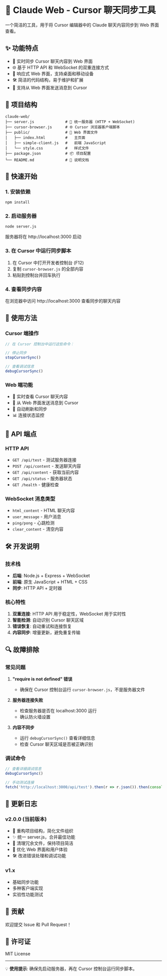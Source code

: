 # 🚀 Claude Web - Cursor 聊天同步工具

一个简洁的工具，用于将 Cursor 编辑器中的 Claude 聊天内容同步到 Web 界面查看。

## ✨ 功能特点

- 🔄 实时同步 Cursor 聊天内容到 Web 界面
- 🌐 基于 HTTP API 和 WebSocket 的双重连接方式
- 📱 响应式 Web 界面，支持桌面和移动设备
- 🛠️ 简洁的代码结构，易于维护和扩展
- 💬 支持从 Web 界面发送消息到 Cursor

## 📁 项目结构

```
claude-web/
├── server.js              # 🔧 统一服务器 (HTTP + WebSocket)
├── cursor-browser.js      # 🌐 Cursor 浏览器客户端脚本
├── public/                # 📱 Web 界面文件
│   ├── index.html         #   主页面
│   ├── simple-client.js   #   前端 JavaScript
│   └── style.css          #   样式文件
├── package.json           # 📦 项目配置
└── README.md              # 📖 说明文档
```

## 🚀 快速开始

### 1. 安装依赖

```bash
npm install
```

### 2. 启动服务器

```bash
node server.js
```

服务器将在 http://localhost:3000 启动

### 3. 在 Cursor 中运行同步脚本

1. 在 Cursor 中打开开发者控制台 (F12)
2. 复制 `cursor-browser.js` 的全部内容
3. 粘贴到控制台并回车执行

### 4. 查看同步内容

在浏览器中访问 http://localhost:3000 查看同步的聊天内容

## 🎯 使用方法

### Cursor 端操作

```javascript
// 在 Cursor 控制台中运行这些命令：

// 停止同步
stopCursorSync()

// 查看调试信息
debugCursorSync()
```

### Web 端功能

- 📖 实时查看 Cursor 聊天内容
- 💬 从 Web 界面发送消息到 Cursor
- 🔄 自动刷新和同步
- 📊 连接状态监控

## 🔧 API 端点

### HTTP API

- `GET /api/test` - 测试服务器连接
- `POST /api/content` - 发送聊天内容
- `GET /api/content` - 获取当前内容
- `GET /api/status` - 服务器状态
- `GET /health` - 健康检查

### WebSocket 消息类型

- `html_content` - HTML 聊天内容
- `user_message` - 用户消息
- `ping/pong` - 心跳检测
- `clear_content` - 清空内容

## 🛠️ 开发说明

### 技术栈

- **后端**: Node.js + Express + WebSocket
- **前端**: 原生 JavaScript + HTML + CSS
- **同步**: HTTP API + 定时器

### 核心特性

1. **双重连接**: HTTP API 用于稳定性，WebSocket 用于实时性
2. **智能检测**: 自动识别 Cursor 聊天区域
3. **错误恢复**: 自动重试和连接恢复
4. **内容同步**: 增量更新，避免重复传输

## 🔍 故障排除

### 常见问题

1. **"require is not defined" 错误**
   - 确保在 Cursor 控制台运行 `cursor-browser.js`，不是服务器文件

2. **服务器连接失败**
   - 检查服务器是否在 localhost:3000 运行
   - 确认防火墙设置

3. **内容不同步**
   - 运行 `debugCursorSync()` 查看详细信息
   - 检查 Cursor 聊天区域是否被正确识别

### 调试命令

```javascript
// 查看详细调试信息
debugCursorSync()

// 手动测试连接
fetch('http://localhost:3000/api/test').then(r => r.json()).then(console.log)
```

## 📝 更新日志

### v2.0.0 (当前版本)
- 🔄 重构项目结构，简化文件组织
- ✨ 统一 server.js，合并最佳功能
- 🧹 清理冗余文件，保持项目简洁
- 📱 优化 Web 界面和用户体验
- 🛠️ 改进错误处理和调试功能

### v1.x
- 基础同步功能
- 多种客户端实现
- 实验性功能测试

## 🤝 贡献

欢迎提交 Issue 和 Pull Request！

## 📄 许可证

MIT License

---

💡 **使用提示**: 确保先启动服务器，再在 Cursor 控制台运行同步脚本。
